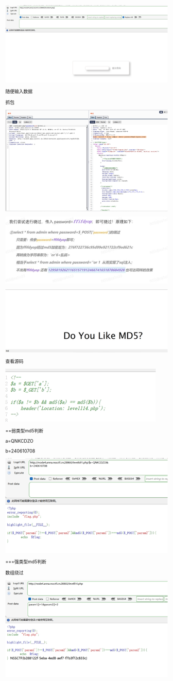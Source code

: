 ![img](./assets/wps419.jpg)

随便输入数据

抓包

![img](./assets/wps420.jpg) 

 

![img](./assets/wps421.jpg) 

 

![img](./assets/wps422.jpg) 

 

查看源码

 

![img](./assets/wps423.jpg) 

 

==弱类型md5判断

 

a=QNKCDZO

b=240610708

 

 

![img](./assets/wps424.jpg) 

===强类型md5判断

数组绕过

![img](./assets/wps425.jpg) 

 

 